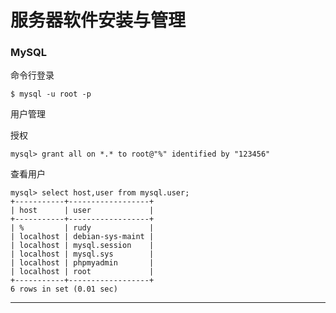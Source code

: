 # 服务器软件安装与管理

### MySQL



命令行登录

```
$ mysql -u root -p
```





用户管理

授权

```mysql
mysql> grant all on *.* to root@"%" identified by "123456"
```





查看用户

```mysql
mysql> select host,user from mysql.user;
+-----------+------------------+
| host      | user             |
+-----------+------------------+
| %         | rudy             |
| localhost | debian-sys-maint |
| localhost | mysql.session    |
| localhost | mysql.sys        |
| localhost | phpmyadmin       |
| localhost | root             |
+-----------+------------------+
6 rows in set (0.01 sec)
```





---

